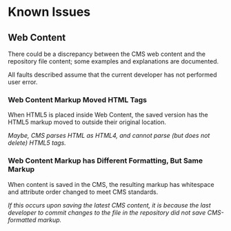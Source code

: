 # Known Issues

## Web Content

There could be a discrepancy between the CMS web content and the repository file content; some examples and explanations are documented.

All faults described assume that the current developer has not performed user error.

### Web Content Markup Moved HTML Tags

When HTML5 is placed inside Web Content, the saved version has the HTML5 markup moved to outside their original location.

_Maybe, CMS parses HTML as HTML4, and cannot parse (but does not delete) HTML5 tags._

### Web Content Markup has Different Formatting, But Same Markup

When content is saved in the CMS, the resulting markup has whitespace and attribute order changed to meet CMS standards.

_If this occurs upon saving the latest CMS content, it is because the last developer to commit changes to the file in the repository did not save CMS-formatted markup._
